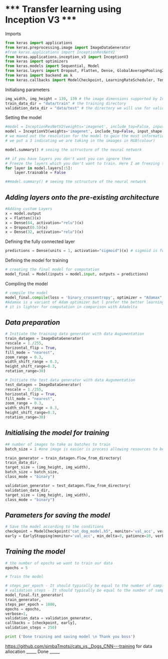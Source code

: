 
# *** Transfer learning using Inception V3 ***

Imports


```python
from keras import applications
from keras.preprocessing.image import ImageDataGenerator
#from keras.applications import InceptionResNetV2
from keras.applications.inception_v3 import InceptionV3
from keras import optimizers
from keras.models import Sequential, Model 
from keras.layers import Dropout, Flatten, Dense, GlobalAveragePooling2D
from keras import backend as k 
from keras.callbacks import ModelCheckpoint, LearningRateScheduler, TensorBoard, EarlyStopping
```

Initialisng parameters


```python
img_width, img_height = 139, 139 # the image dimensions supported by InceptionResNetV2 and InceptionV3, this saves space on GPU
train_data_dir = "data/train" # the training directory 
validation_data_dir = "data/test" # the directory we will use for validation
```

Setting the model


```python
#model = InceptionResNetV2(weights='imagenet', include_top=False, input_shape = (img_width, img_height, 3))
model = InceptionV3(weights='imagenet', include_top=False, input_shape = (img_width, img_height, 3))
# we maxed out the resolution for the model to gain the most information
# we put a 3 indicating we are taking in the imaages in RGB(colour)
```


```python
model.summary() # seeing the sctructure of the neural network
```


```python
## if you have layers you don't want you can ignore them
# Freeze the layers which you don't want to train. Here I am freezing the first 5 layers.
for layer in model.layers[:5]:
    layer.trainable = False
```


```python
##model.summary() # seeing the sctructure of the neural network
```

## ___Adding layers onto the pre-existing architecture___


```python
#Adding custom Layers 
x = model.output
x = Flatten()(x)
x = Dense(64, activation="relu")(x)
x = Dropout(0.5)(x)
x = Dense(32, activation="relu")(x)
```

Defining the fully connected layer


```python
predictions = Dense(units = 1, activation="sigmoid")(x) # sigmoid is for yes or no training oprions
```

Defining the model for training


```python
# creating the final model for computation
model_final = Model(inputs = model.input, outputs = predictions)
```

Compiling the model


```python
# compile the model 
model_final.compile(loss = 'binary_crossentropy', optimizer = "Adamax", metrics=["accuracy"])
#Adamax is a variant of Adam optimizer but l prefer the better learning rate it has and...
# it is lighter for computation in comparison with Adadelta
```

## ___Data preparation___


```python
# Initiate the training data generator with data Augumentation 
train_datagen = ImageDataGenerator(
rescale = 1./255,
horizontal_flip = True,
fill_mode = "nearest",
zoom_range = 0.3,
width_shift_range = 0.3,
height_shift_range=0.3,
rotation_range=30)
```


```python
# Initiate the test data generator with data Augumentation 
test_datagen = ImageDataGenerator(
rescale = 1./255,
horizontal_flip = True,
fill_mode = "nearest",
zoom_range = 0.3,
width_shift_range = 0.3,
height_shift_range=0.3,
rotation_range=30)
```

## ___Initialising the model for training___


```python
## number of images to take as batches to train
batch_size = 1 #one image is easier is process allowing resources to be better utilized at thhe expense of time though
```


```python
train_generator = train_datagen.flow_from_directory(
train_data_dir,
target_size = (img_height, img_width),
batch_size = batch_size, 
class_mode = "binary")
```


```python
validation_generator = test_datagen.flow_from_directory(
validation_data_dir,
target_size = (img_height, img_width),
class_mode = "binary")
```

## ___Parameters for saving the model___


```python
# Save the model according to the conditions  
checkpoint = ModelCheckpoint("cat_dog_model.h5", monitor='val_acc', verbose=1, save_best_only=True, save_weights_only=False, mode='auto', period=1)
early = EarlyStopping(monitor='val_acc', min_delta=0, patience=10, verbose=1, mode='auto')

```

## ___Training the model___


```python
# the number of epochs we want to train our data 
epochs = 5

```


```python
# Train the model

# steps_per_epoch - It should typically be equal to the number of samples of your dataset divided by the batch size. 
# validation_steps - It should typically be equal to the number of samples of your validation dataset divided by the batch size. 
model_final.fit_generator(
train_generator,
steps_per_epoch = 1000,
epochs = epochs,
verbose=1,
validation_data = validation_generator,
callbacks = [checkpoint, early],
validation_steps = 250)

```


```python
print ('Done training and saving model \n Thank you boss')
```


https://github.com/simbaTmotsi/cats_vs._Dogs_CNN---training for data allocation
_____ Done _____
